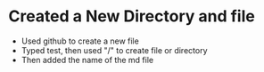 # Created a New Directory and file
* Used github to create a new file
* Typed test, then used "/" to create file or directory
* Then added the name of the md file
